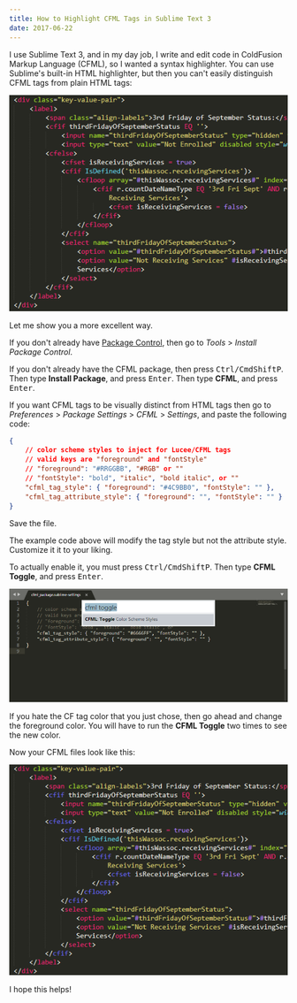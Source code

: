 ```yaml
---
title: How to Highlight CFML Tags in Sublime Text 3
date: 2017-06-22
---
```


I use Sublime Text 3, and in my day job, I write and edit code in ColdFusion Markup Language (CFML), so I wanted a syntax highlighter. You can use Sublime's built-in HTML highlighter, but then you can't easily distinguish CFML tags from plain HTML tags:

![Initial](./highlight-cfml-in-sublime/1_initial.png)

Let me show you a more excellent way.

If you don't already have [Package Control](https://packagecontrol.io), then go to *Tools* > *Install Package Control*.

If you don't already have the CFML package, then press <kbd>Ctrl/Cmd</kbd><kbd>Shift</kbd><kbd>P</kbd>. Then type **Install Package**, and press <kbd>Enter</kbd>. Then type **CFML**, and press <kbd>Enter</kbd>.

If you want CFML tags to be visually distinct from HTML tags then go to *Preferences* > *Package Settings* > *CFML* > *Settings*, and paste the following code:

```json
{
	// color scheme styles to inject for Lucee/CFML tags
	// valid keys are "foreground" and "fontStyle"
	// "foreground": "#RRGGBB", "#RGB" or ""
	// "fontStyle": "bold", "italic", "bold italic", or ""
	"cfml_tag_style": { "foreground": "#4C9BB0", "fontStyle": "" },
	"cfml_tag_attribute_style": { "foreground": "", "fontStyle": "" }
}
```

Save the file.

The example code above will modify the tag style but not the attribute style. Customize it it to your liking.

To actually enable it, you must press <kbd>Ctrl/Cmd</kbd><kbd>Shift</kbd><kbd>P</kbd>. Then type **CFML Toggle**, and press <kbd>Enter</kbd>.

![CFML Package Color Toggle](./highlight-cfml-in-sublime/3_cfml_package_toggle.png)

If you hate the CF tag color that you just chose, then go ahead and change the foreground color. You will have to run the **CFML Toggle** two times to see the new color.

Now your CFML files look like this:

![Success](./highlight-cfml-in-sublime/4_highlighted.png)

I hope this helps!
